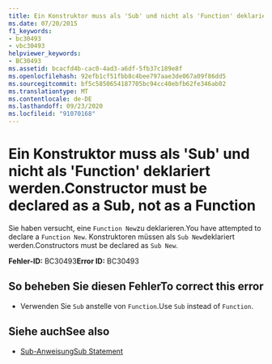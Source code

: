 ```yaml
---
title: Ein Konstruktor muss als 'Sub' und nicht als 'Function' deklariert werden.
ms.date: 07/20/2015
f1_keywords:
- bc30493
- vbc30493
helpviewer_keywords:
- BC30493
ms.assetid: bcacfd4b-cac0-4ad3-a6df-5fb37c189e8f
ms.openlocfilehash: 92efb1cf51fbb8c4bee797aae3de067a09f86dd5
ms.sourcegitcommit: bf5c5850654187705bc94cc40ebfb62fe346ab02
ms.translationtype: MT
ms.contentlocale: de-DE
ms.lasthandoff: 09/23/2020
ms.locfileid: "91070168"
---
```

# <a name="constructor-must-be-declared-as-a-sub-not-as-a-function"></a><span data-ttu-id="88072-102">Ein Konstruktor muss als 'Sub' und nicht als 'Function' deklariert werden.</span><span class="sxs-lookup"><span data-stu-id="88072-102">Constructor must be declared as a Sub, not as a Function</span></span>

<span data-ttu-id="88072-103">Sie haben versucht, eine `Function New`zu deklarieren.</span><span class="sxs-lookup"><span data-stu-id="88072-103">You have attempted to declare a `Function New`.</span></span> <span data-ttu-id="88072-104">Konstruktoren müssen als `Sub New`deklariert werden.</span><span class="sxs-lookup"><span data-stu-id="88072-104">Constructors must be declared as `Sub New`.</span></span>  
  
 <span data-ttu-id="88072-105">**Fehler-ID:** BC30493</span><span class="sxs-lookup"><span data-stu-id="88072-105">**Error ID:** BC30493</span></span>  
  
## <a name="to-correct-this-error"></a><span data-ttu-id="88072-106">So beheben Sie diesen Fehler</span><span class="sxs-lookup"><span data-stu-id="88072-106">To correct this error</span></span>  
  
- <span data-ttu-id="88072-107">Verwenden Sie `Sub` anstelle von `Function`.</span><span class="sxs-lookup"><span data-stu-id="88072-107">Use `Sub` instead of `Function`.</span></span>  
  
## <a name="see-also"></a><span data-ttu-id="88072-108">Siehe auch</span><span class="sxs-lookup"><span data-stu-id="88072-108">See also</span></span>

- [<span data-ttu-id="88072-109">Sub-Anweisung</span><span class="sxs-lookup"><span data-stu-id="88072-109">Sub Statement</span></span>](../language-reference/statements/sub-statement.md)
